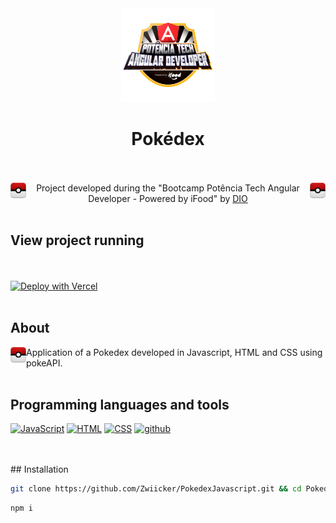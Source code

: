 <div align="center"><img align="" width="150px" src="/angular-developer.png">
  
 # Pokédex

<br /><br /><img align="left" width="25px" src="assets/images/fav.png">
  <img align="right" width="25px" src="assets/images/fav.png">
Project developed during the  "Bootcamp Potência Tech Angular Developer - Powered by iFood" by [DIO](https://web.dio.me/) <br /><br />

</div> 

##  View project running 
  
 <br /><br /> [![Deploy with Vercel](https://vercel.com/button)](https://pokedex-javascript-zwiicker.vercel.app/)<br /><br />

## About
<img align="left" width="25px" src="assets/images/fav.png">
  
Application of a Pokedex developed in Javascript, HTML and CSS using pokeAPI. <br /><br /> 
    
## Programming languages and tools

<p align="left">
   <a href="https://github.com/Zwiicker?tab=repositories&q=&type=&language=javascript&sort="><img src="https://img.shields.io/badge/JavaScript-F7DF1E?style=for-the-badge&logo=javascript&logoColor=black" alt="JavaScript"/></a>
  <a href="https://github.com/Zwiicker?tab=repositories&q=&type=&language=html&sort="><img src="https://img.shields.io/badge/HTML5-E34F26?style=for-the-badge&logo=html5&logoColor=white" alt="HTML"/></a>
   <a href="https://github.com/Zwiicker?tab=repositories&q=&type=&language=css&sort="><img src="https://img.shields.io/badge/CSS-239120?&style=for-the-badge&logo=css3&logoColor=white" alt="CSS"/></a>
  <a href="https://github.com/">
  <img src="https://img.shields.io/badge/GitHub-100000?style=for-the-badge&logo=github&logoColor=white" alt="github"/>
  </a>
</p>
<br /><br />
## Installation

```sh
git clone https://github.com/Zwiicker/PokedexJavascript.git && cd PokedexJavascript
```
```sh  
npm i
```
